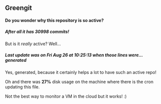 ## Greengit

#### Do you wonder why this repository is so active?

##### After all it has 30998 commits!

But is it *really* active? Well...

##### Last update was on Fri Aug 26 at 10:25:13 when those lines were... generated

Yes, generated, because it certainly helps a lot to have such an active repo!

Oh and there was **27%** disk usage on the machine
where there is the cron updating this file.

Not the best way to monitor a VM in the cloud but it works! :)
